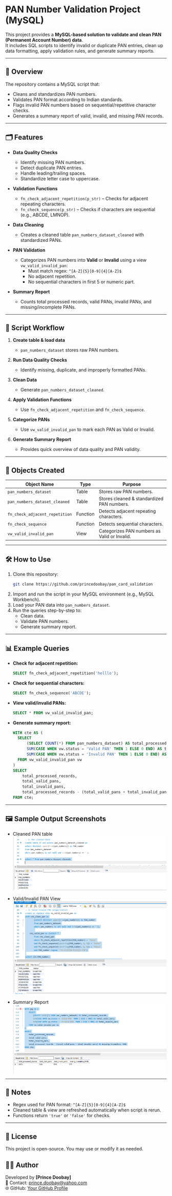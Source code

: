 # PAN Number Validation Project (MySQL)

This project provides a **MySQL-based solution to validate and clean PAN (Permanent Account Number) data**.  
It includes SQL scripts to identify invalid or duplicate PAN entries, clean up data formatting, apply validation rules, and generate summary reports.

---

## 📑 Overview  
The repository contains a MySQL script that:

- Cleans and standardizes PAN numbers.
- Validates PAN format according to Indian standards.
- Flags invalid PAN numbers based on sequential/repetitive character checks.
- Generates a summary report of valid, invalid, and missing PAN records.

---

## 🗂️ Features  

- **Data Quality Checks**  
  - Identify missing PAN numbers.  
  - Detect duplicate PAN entries.  
  - Handle leading/trailing spaces.  
  - Standardize letter case to uppercase.  

- **Validation Functions**  
  - `fn_check_adjacent_repetition(p_str)` – Checks for adjacent repeating characters.  
  - `fn_check_sequence(p_str)` – Checks if characters are sequential (e.g., ABCDE, LMNOP).  

- **Data Cleaning**  
  - Creates a cleaned table `pan_numbers_dataset_cleaned` with standardized PANs.  

- **PAN Validation**  
  - Categorizes PAN numbers into **Valid** or **Invalid** using a view `vw_valid_invalid_pan`:  
    - Must match regex: `^[A-Z]{5}[0-9]{4}[A-Z]$`  
    - No adjacent repetition.  
    - No sequential characters in first 5 or numeric part.  

- **Summary Report**  
  - Counts total processed records, valid PANs, invalid PANs, and missing/incomplete PANs.  

---

## 📝 Script Workflow  

1. **Create table & load data**  
   - `pan_numbers_dataset` stores raw PAN numbers.  

2. **Run Data Quality Checks**  
   - Identify missing, duplicate, and improperly formatted PANs.  

3. **Clean Data**  
   - Generate `pan_numbers_dataset_cleaned`.  

4. **Apply Validation Functions**  
   - Use `fn_check_adjacent_repetition` and `fn_check_sequence`.  

5. **Categorize PANs**  
   - Use `vw_valid_invalid_pan` to mark each PAN as Valid or Invalid.  

6. **Generate Summary Report**  
   - Provides quick overview of data quality and PAN validity.  

---

## 📂 Objects Created  

| Object Name                      | Type         | Purpose                                                |
|---------------------------------|--------------|--------------------------------------------------------|
| `pan_numbers_dataset`            | Table        | Stores raw PAN numbers.                                |
| `pan_numbers_dataset_cleaned`    | Table        | Stores cleaned & standardized PAN numbers.             |
| `fn_check_adjacent_repetition`   | Function     | Detects adjacent repeating characters.                 |
| `fn_check_sequence`              | Function     | Detects sequential characters.                        |
| `vw_valid_invalid_pan`           | View         | Categorizes PAN numbers as Valid or Invalid.           |

---

## 🛠️ How to Use  

1. Clone this repository:  
   ```bash
   git clone https://github.com/princedoobay/pan_card_validation
   ```
2. Import and run the script in your MySQL environment (e.g., MySQL Workbench).
3. Load your PAN data into `pan_numbers_dataset`.
4. Run the queries step-by-step to:
   - Clean data.
   - Validate PAN numbers.
   - Generate summary report.

---

## 📊 Example Queries  

- **Check for adjacent repetition:**  
  ```sql
  SELECT fn_check_adjacent_repetition('helllo');
  ```

- **Check for sequential characters:**  
  ```sql
  SELECT fn_check_sequence('ABCDE');
  ```

- **View valid/invalid PANs:**  
  ```sql
  SELECT * FROM vw_valid_invalid_pan;
  ```

- **Generate summary report:**  
  ```sql
  WITH cte AS (
    SELECT
        (SELECT COUNT(*) FROM pan_numbers_dataset) AS total_processed_records,
        SUM(CASE WHEN vw.status = 'Valid PAN' THEN 1 ELSE 0 END) AS total_valid_pans,
        SUM(CASE WHEN vw.status = 'Invalid PAN' THEN 1 ELSE 0 END) AS total_invalid_pans
    FROM vw_valid_invalid_pan vw
  )
  SELECT
      total_processed_records,
      total_valid_pans,
      total_invalid_pans,
      total_processed_records - (total_valid_pans + total_invalid_pans) AS missing_incomplete_PANS
  FROM cte;

  ```

---

## 🖼️ Sample Output Screenshots  


- Cleaned PAN table  
  ![Cleaned PAN Table](images/cleaned_pan_table.png)

- Valid/Invalid PAN View  
  ![Valid Invalid PAN View](images/valid_invalid_pan_view.png)

- Summary Report  
  ![Summary Report](images/summary_report.png)

---

## 📝 Notes  

- Regex used for PAN format: `^[A-Z]{5}[0-9]{4}[A-Z]$`  
- Cleaned table & view are refreshed automatically when script is rerun.  
- Functions return `'true'` or `'false'` for checks.  

---

## 📄 License  

This project is open-source. You may use or modify it as needed.  

## 👨‍💻 Author
Developed by **[Prince Doobay]**  
📧 Contact: prince.doobay@yahoo.com  
🌐 GitHub: [Your GitHub Profile](https://github.com/princedoobay)
